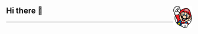 ## <img alt="Mario" align="right" width="50px" src="https://github.com/M-Z/M-Z/blob/master/mario.png" />
## Hi there 👋 
------------------------------------

<script src="https://github.com/M-Z/M-Z/blob/master/main.js"></script>

<!--
**M-Z/M-Z** is a ✨ _special_ ✨ repository because its `README.md` (this file) appears on your GitHub profile.

Here are some ideas to get you started:

- 🔭 I’m currently working on ...
- 🌱 I’m currently learning ...
- 👯 I’m looking to collaborate on ...
- 🤔 I’m looking for help with ...
- 💬 Ask me about ...
- 📫 How to reach me: ...
- 😄 Pronouns: ...
- ⚡ Fun fact: ...
-->
